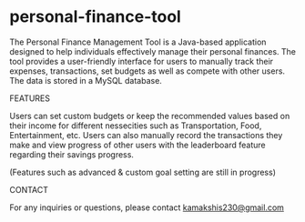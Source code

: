 # personal-finance-tool

The Personal Finance Management Tool is a Java-based application designed to help individuals 
effectively manage their personal finances. The tool provides a user-friendly interface for 
users to manually track their expenses, transactions, set budgets as well as compete with 
other users. The data is stored in a MySQL database.

FEATURES 

Users can set custom budgets or keep the recommended values based on their income for different 
nessecities such as Transportation, Food, Entertainment, etc. Users can also manually record the transactions
they make and view progress of other users with the leaderboard feature regarding their savings progress.

(Features such as advanced & custom goal setting are still in progress)

CONTACT

For any inquiries or questions, please contact kamakshis230@gmail.com
